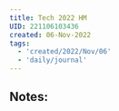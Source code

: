 ```yaml
---
title: Tech 2022 HM
UID: 221106103436
created: 06-Nov-2022
tags:
  - 'created/2022/Nov/06'
  - 'daily/journal'
---
```

## Notes:

